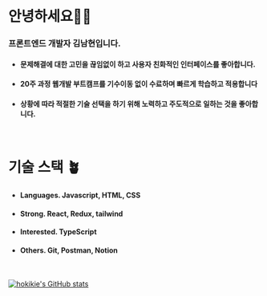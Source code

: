 # 안녕하세요👋🏻
### 프론트엔드 개발자 김남현입니다. 
- #### 문제해결에 대한 고민을 끊임없이 하고 사용자 친화적인 인터페이스를 좋아합니다. 
- #### 20주 과정 웹개발 부트캠프를 기수이동 없이 수료하며 빠르게 학습하고 적용합니다
- #### 상황에 따라 적절한 기술 선택을 하기 위해 노력하고 주도적으로 일하는 것을 좋아합니다.
<br>

# 기술 스택 🪴 
- #### Languages. Javascript, HTML, CSS
- #### Strong. React, Redux, tailwind
- #### Interested. TypeScript
- #### Others. Git, Postman, Notion
<br>                  

[![hokikie's GitHub stats](https://github-readme-stats.vercel.app/api?username=hokikie&show_icons=true)](https://github.com/hokikie/github-readme-stats)
